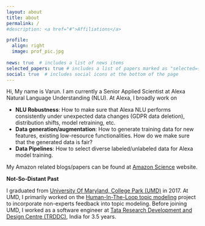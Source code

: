 ```yaml
---
layout: about
title: about
permalink: /
#description: <a href="#">Affiliations</a>

profile:
  align: right
  image: prof_pic.jpg
  
news: true  # includes a list of news items
selected_papers: true # includes a list of papers marked as "selected={true}"
social: true  # includes social icons at the bottom of the page
---
```


Hi, My name is Varun. I am currently a Senior Applied Scientist at Alexa Natural Language Understanding (NLU). At Alexa, I broadly work on 

- **NLU Robustness**: How to make sure that Alexa NLU performs consistently under unexpected data changes (GDPR data deletion), distribution shifts, model retraining, etc. 
- **Data generation/augmentation**: How to generate training data for new features, existing low-resource functionalities. How do we make sure that the generated data is fair? 
- **Data Pipelines**: How to select diverse labeled/unlabeled data for Alexa model training.   

My Amazon related blogs/papers can be found at [Amazon Science](https://www.amazon.science/author/varun-kumar)
website. 


**Not-So-Distant Past**

I graduated from [University Of Maryland, College Park (UMD)](https://www.cs.umd.edu) in 2017. At UMD, I primarily worked on the [Human-In-The-Loop topic modeling](https://users.umiacs.umd.edu/~jbg/projects/IIS-1409287.html) project to incorporate non-experts feedback into topic modeling. Before joining UMD, I worked as a software engineer at [Tata Research Development and Design Centre (TRDDC)](https://en.wikipedia.org/wiki/Tata_Research_Development_and_Design_Centre), India for 3.5 years. 


